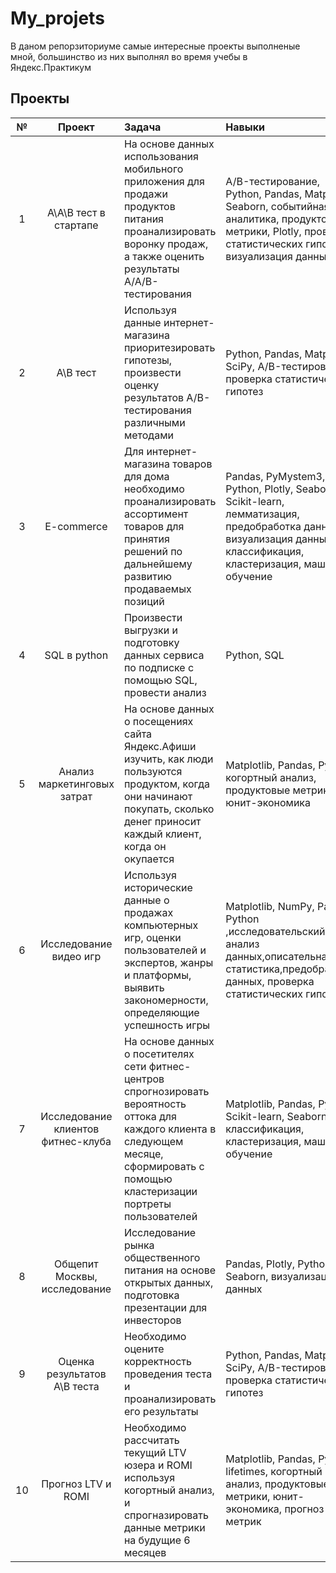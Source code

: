 # My_projets
В даном репорзиториуме самые интересные проекты выполненые мной, большинство из них выполнял во время учебы в Яндекс.Практикум

## Проекты

| № | Проект | Задача | Навыки |
|:---------:| :--------------------------: | :---------------------------- |:--------------------------------|
| 1  | A\A\B тест в стартапе | На основе данных использования мобильного приложения для продажи продуктов питания проанализировать воронку продаж, а также оценить результаты A/A/B-тестирования  | А/B-тестирование, Python, Pandas, Matplotlib, Seaborn, событийная аналитика, продуктовые метрики, Plotly, проверка статистических гипотез, визуализация данных |
| 2 | A\B тест | Используя данные интернет-магазина приоритезировать гипотезы, произвести оценку результатов A/B-тестирования различными методами  | Python, Pandas, Matplotlib, SciPy, A/B-тестирование, проверка статистических гипотез|
| 3 | E-commerce | Для интернет-магазина товаров для дома необходимо проанализировать ассортимент товаров для принятия решений по дальнейшему развитию продаваемых позиций | Pandas, PyMystem3, Python, Plotly, Seaborn, Scikit-learn, лемматизация, предобработка данных, визуализация данных, классификация, кластеризация, машинное обучение|
| 4 | SQL в python | Произвести выгрузки и подготовку данных сервиса по подписке с помощью SQL, провести анализ | Python, SQL |
| 5 | Анализ маркетинговых затрат | На основе данных о посещениях сайта Яндекс.Афиши изучить, как люди пользуются продуктом, когда они начинают покупать, сколько денег приносит каждый клиент, когда он окупается | Matplotlib, Pandas, Python, когортный анализ, продуктовые метрики, юнит-экономика |
|  6 | Исследование видео игр | Используя исторические данные о продажах компьютерных игр, оценки пользователей и экспертов, жанры и платформы, выявить закономерности, определяющие успешность игры  | Matplotlib, NumPy, Pandas, Python ,исследовательский анализ данных,описательная статистика,предобработка данных, проверка статистических гипотез|
| 7 | Исследование клиентов фитнес-клуба| На основе данных о посетителях сети фитнес-центров спрогнозировать вероятность оттока для каждого клиента в следующем месяце, сформировать с помощью кластеризации портреты пользователей | Matplotlib, Pandas, Python, Scikit-learn, Seaborn, классификация, кластеризация, машинное обучение |
| 8 | Общепит Москвы, исследование | Исследование рынка общественного питания на основе открытых данных, подготовка презентации для инвесторов | Pandas, Plotly, Python, Seaborn, визуализация данных|
| 9 | Оценка результатов A\B теста | Необходимо оцените корректность проведения теста и проанализировать его результаты| Python, Pandas, Matplotlib, SciPy, A/B-тестирование, проверка статистических гипотез|
| 10 | Прогноз LTV и ROMI | Необходимо рассчитать текущий LTV юзера и ROMI используя когортный анализ, и спрогназировать данные метрики на будущие 6 месяцев | Matplotlib, Pandas, Python, lifetimes, когортный анализ, продуктовые метрики, юнит-экономика, прогноз метрик|
